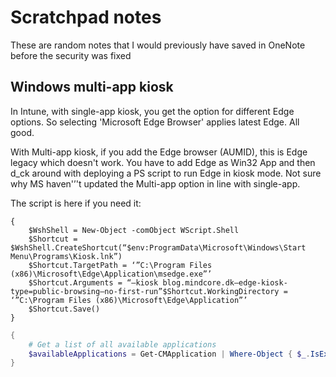 # Scratchpad notes
These are random notes that I would previously have saved in OneNote before the security was fixed

## Windows multi-app kiosk
In Intune, with single-app kiosk, you get the option for different Edge options. So selecting 'Microsoft Edge Browser' applies latest Edge. All good.

With Multi-app kiosk, if you add the Edge browser (AUMID), this is Edge legacy which doesn't work. You have to add Edge as Win32 App and then d_ck around with deploying a PS script to run Edge in kiosk mode. Not sure why MS haven'’'t updated the Multi-app option in line with single-app. 

The script is here if you need it:

```WSH
{
    $WshShell = New-Object -comObject WScript.Shell
    $Shortcut = $WshShell.CreateShortcut(“$env:ProgramData\Microsoft\Windows\Start Menu\Programs\Kiosk.lnk”)
    $Shortcut.TargetPath = ‘”C:\Program Files (x86)\Microsoft\Edge\Application\msedge.exe”’
    $Shortcut.Arguments = “—kiosk blog.mindcore.dk—edge-kiosk-type=public-browsing—no-first-run”$Shortcut.WorkingDirectory = ‘”C:\Program Files (x86)\Microsoft\Edge\Application”’
    $Shortcut.Save()
}
```

```PowerShell
{
    # Get a list of all available applications
    $availableApplications = Get-CMApplication | Where-Object { $_.IsExpired -eq $false }
}